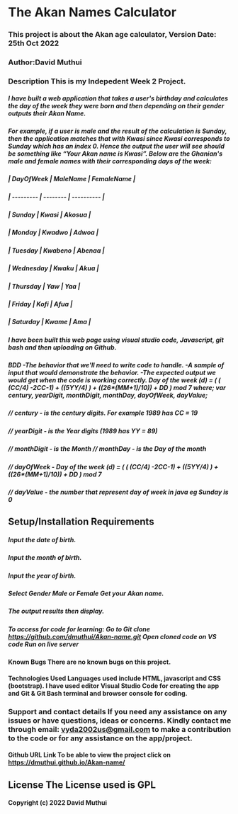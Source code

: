 # The Akan Names Calculator

### This project is about the Akan age calculator, Version Date: 25th Oct 2022

### Author:David Muthui

### Description This is my Indepedent Week 2 Project.

##### I have built a web application that takes a user's birthday and calculates the day of the week they were born and then depending on their gender outputs their Akan Name.
##### For example, if a user is male and the result of the calculation is Sunday, then the application matches that with Kwasi since Kwasi corresponds to Sunday which has an index 0. Hence the output the user will see should be something like “Your Akan name is Kwasi”. Below are the Ghanian's male and female names with their corresponding days of the week:

##### | DayOfWeek       | MaleName | FemaleName |
##### | ---------       | -------- | ---------- |
##### | Sunday          | Kwasi    | Akosua     |
##### | Monday          | Kwadwo   | Adwoa      |
##### | Tuesday         | Kwabeno  | Abenaa     |
##### | Wednesday       | Kwaku    | Akua       |
##### | Thursday        | Yaw      | Yaa        |
##### | Friday          | Kofi     | Afua       |
##### | Saturday        | Kwame    | Ama        |

##### I have been built this web page using visual studio code, Javascript, git bash and then uploading on Github.

##### BDD -The behavior that we'll need to write code to handle. -A sample of input that would demonstrate the behavior. -The expected output we would get when the code is working correctly. Day of the week (d) = ( ( (CC/4) -2CC-1) + ((5YY/4) ) + ((26*(MM+1)/10)) + DD ) mod 7 where; var century, yearDigit, monthDigit, monthDay, dayOfWeek, dayValue; 
##### // century - is the century digits. For example 1989 has CC = 19 
##### // yearDigit - is the Year digits (1989 has YY = 89) 
##### // monthDigit - is the Month // monthDay - is the Day of the month 
##### // dayOfWeek - Day of the week (d) = ( ( (CC/4) -2CC-1) + ((5YY/4) ) + ((26*(MM+1)/10)) + DD ) mod 7 
##### // dayValue - the number that represent day of week in java eg Sunday is 0

## Setup/Installation Requirements

##### Input the date of birth.
##### Input the month of birth. 
##### Input the year of birth. 
##### Select Gender Male or Female Get your Akan name. 
##### The output results then display.

##### To access for code for learning: Go to Git clone https://github.com/dmuthui/Akan-name.git Open cloned code on VS code Run on live server

#### Known Bugs There are no known bugs on this project.

#### Technologies Used Languages used include HTML, javascript and CSS (bootstrap). I have used editor Visual Studio Code for creating the app and Git & Git Bash terminal and browser console for coding.

### Support and contact details If you need any assistance on any issues or have questions, ideas or concerns. Kindly contact me through email: vyda2002us@gmail.com to make a contribution to the code or for any assistance on the app/project.

#### Github URL Link To be able to view the project click on https://dmuthui.github.io/Akan-name/

## License The License used is GPL

#### Copyright (c) 2022 David Muthui
